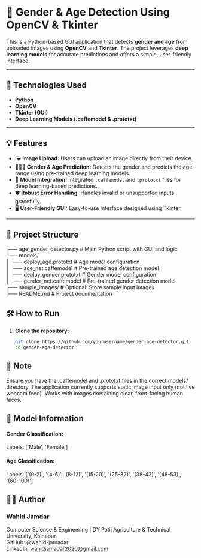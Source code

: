 # 🧠 Gender & Age Detection Using OpenCV & Tkinter

This is a Python-based GUI application that detects **gender and age** from uploaded images using **OpenCV** and **Tkinter**. The project leverages **deep learning models** for accurate predictions and offers a simple, user-friendly interface.

---

## 🚀 Technologies Used

- **Python**
- **OpenCV**
- **Tkinter (GUI)**
- **Deep Learning Models (.caffemodel & .prototxt)**

---

## 💡 Features

- 🖼️ **Image Upload:** Users can upload an image directly from their device.
- 🧑‍🤝‍🧑 **Gender & Age Prediction:** Detects the gender and predicts the age range using pre-trained deep learning models.
- 🧩 **Model Integration:** Integrated `.caffemodel` and `.prototxt` files for deep learning-based predictions.
- 🛡️ **Robust Error Handling:** Handles invalid or unsupported inputs gracefully.
- 🖥️ **User-Friendly GUI:** Easy-to-use interface designed using Tkinter.

---

## 📁 Project Structure
├── age_gender_detector.py # Main Python script with GUI and logic <br>
├── models/ <br>
│ ├── deploy_age.prototxt # Age model configuration<br>
│ ├── age_net.caffemodel # Pre-trained age detection model<br>
│ ├── deploy_gender.prototxt # Gender model configuration<br>
│ ├── gender_net.caffemodel # Pre-trained gender detection model<br>
├── sample_images/ # Optional: Store sample input images<br>
├── README.md # Project documentation<br>

## 🛠️ How to Run

1. **Clone the repository:**
   ```bash
   git clone https://github.com/yourusername/gender-age-detector.git
   cd gender-age-detector

## 📌 Note
Ensure you have the .caffemodel and .prototxt files in the correct models/ directory.
The application currently supports static image input only (not live webcam feed).
Works with images containing clear, front-facing human faces.

## 🧠 Model Information
#### Gender Classification:
Labels: ['Male', 'Female']
#### Age Classification:
Labels: ['(0-2)', '(4-6)', '(8-12)', '(15-20)', '(25-32)', '(38-43)', '(48-53)', '(60-100)']

## 🙋‍♂️ Author
### Wahid Jamdar
Computer Science & Engineering | DY Patil Agriculture & Technical University, Kolhapur <br>
GitHub: @wahid-jamadar <br>
LinkedIn: wahidjamadar2020@gmail.com
